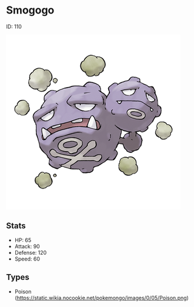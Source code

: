 # Smogogo


ID: 110

![](https://raw.githubusercontent.com/PokeAPI/sprites/master/sprites/pokemon/other/official-artwork/110.png "Smogogo")

## Stats


 - HP: 65
 - Attack: 90
 - Defense: 120
 - Speed: 60

## Types


 - Poison (https://static.wikia.nocookie.net/pokemongo/images/0/05/Poison.png)
